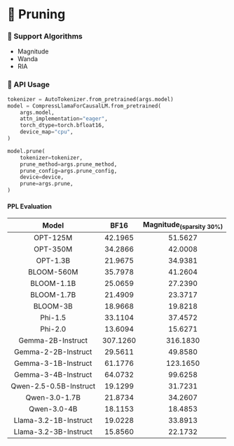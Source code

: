 # 🧩 Pruning

### 🐬 Support Algorithms
- Magnitude
- Wanda
- RIA

### 🤖 API Usage

```python
tokenizer = AutoTokenizer.from_pretrained(args.model)
model = CompressLlamaForCausalLM.from_pretrained(
    args.model,
    attn_implementation="eager",
    torch_dtype=torch.bfloat16,
    device_map="cpu",
)

model.prune(
    tokenizer=tokenizer,
    prune_method=args.prune_method,
    prune_config=args.prune_config,
    device=device,
    prune=args.prune,
)
```

#### PPL Evaluation

| Model | BF16 | Magnitude<sub>(sparsity 30%) |
| :---: | :---: | :---: |
| OPT-125M | 42.1965 | 51.5627 |
| OPT-350M | 34.2866 | 42.0008 |
| OPT-1.3B | 21.9675 | 34.9381 |
| BLOOM-560M | 35.7978 | 41.2604 |
| BLOOM-1.1B | 25.0659 | 27.2390 |
| BLOOM-1.7B | 21.4909 | 23.3717 |
| BLOOM-3B | 18.9668 | 19.8218 |
| Phi-1.5 | 33.1104 | 37.4572 |
| Phi-2.0 | 13.6094 | 15.6271 |
| Gemma-2B-Instruct | 307.1260 | 316.1830 |
| Gemma-2-2B-Instruct | 29.5611 | 49.8580 |
| Gemma-3-1B-Instruct | 61.1776 | 123.1650 |
| Gemma-3-4B-Instruct | 64.0732 | 99.6258 |
| Qwen-2.5-0.5B-Instruct | 19.1299 | 31.7231 |
| Qwen-3.0-1.7B | 21.8734 | 34.2607 |
| Qwen-3.0-4B | 18.1153 | 18.4853 |
| Llama-3.2-1B-Instruct | 19.0228 | 33.8913 |
| Llama-3.2-3B-Instruct | 15.8560 | 22.1732 |
